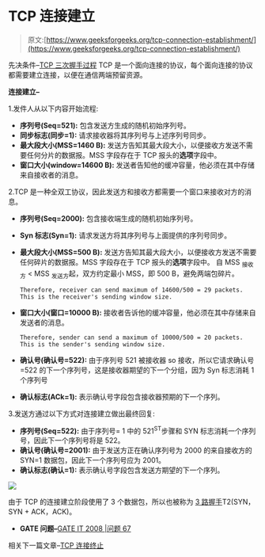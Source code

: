 # TCP 连接建立

> 原文:[https://www.geeksforgeeks.org/tcp-connection-establishment/](https://www.geeksforgeeks.org/tcp-connection-establishment/)

先决条件–[TCP 三次握手过程](https://www.geeksforgeeks.org/computer-network-tcp-3-way-handshake-process/)
TCP 是一个面向连接的协议，每个面向连接的协议都需要建立连接，以便在通信两端预留资源。

**连接建立–**

1.发件人从以下内容开始流程:

*   **序列号(Seq=521):** 包含发送方生成的随机初始序列号。
*   **同步标志(同步=1):** 请求接收器将其序列号与上述序列号同步。
*   **最大段大小(MSS=1460 B):** 发送方告知其最大段大小，以便接收方发送不需要任何分片的数据报。MSS 字段存在于 TCP 报头的**选项**字段中。
*   **窗口大小(window=14600 B):** 发送者告知他的缓冲容量，他必须在其中存储来自接收者的消息。

2.TCP 是一种全双工协议，因此发送方和接收方都需要一个窗口来接收对方的消息。

*   **序列号(Seq=2000):** 包含接收端生成的随机初始序列号。
*   **Syn 标志(Syn=1):** 请求发送方将其序列号与上面提供的序列号同步。
*   **最大段大小(MSS=500 B):** 发送方告知其最大段大小，以便接收方发送不需要任何碎片的数据报。MSS 字段存在于 TCP 报头的**选项**字段中。
    自 MSS <sub>接收方</sub> < MSS <sub>发送方</sub>起，双方约定最小 MSS，即 500 B，避免两端包碎片。

    ```
    Therefore, receiver can send maximum of 14600/500 = 29 packets.
    This is the receiver's sending window size.
    ```

*   **窗口大小(窗口=10000 B):** 接收者告诉他的缓冲容量，他必须在其中存储来自发送者的消息。

    ```
    Therefore, sender can send a maximum of 10000/500 = 20 packets.
    This is the sender's sending window size.
    ```

*   **确认号(确认号=522):** 由于序列号 521 被接收器 so 接收，所以它请求确认号=522 的下一个序列号，这是接收器期望的下一个分组，因为 Syn 标志消耗 1 个序列号
*   **确认标志(ACk=1):** 表示确认号字段包含接收器预期的下一个序列。

3.发送方通过以下方式对连接建立做出最终回复:

*   **序列号(Seq=522):** 由于序列号= 1 中的 521<sup>ST</sup>步骤和 SYN 标志消耗一个序列号，因此下一个序列号将是 522。
*   **确认号(确认号=2001):** 由于发送方正在确认序列号为 2000 的来自接收方的 SYN=1 数据包，因此下一个序列号应为 2001。
*   **确认标志(确认=1):** 表示确认号字段包含发送方期望的下一个序列。

![](img/830b0da0a7c2ea8f63c7ccc7941794d7.png)

由于 TCP 的连接建立阶段使用了 3 个数据包，所以也被称为 [3 路握手](https://www.geeksforgeeks.org/computer-network-tcp-3-way-handshake-process/)T2(SYN，SYN + ACK，ACK)。

*   **GATE 问题–**[GATE IT 2008 |问题 67](https://www.geeksforgeeks.org/gate-gate-it-2008-question-67/)

相关下一篇文章–[TCP 连接终止](https://www.geeksforgeeks.org/computer-network-tcp-connection-termination/)